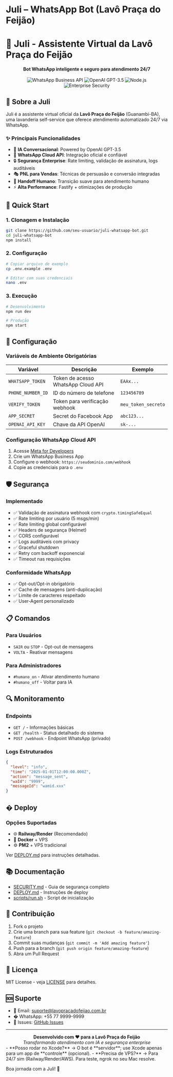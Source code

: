 # Juli – WhatsApp Bot (Lavô Praça do Feijão)

# 🤖 Juli - Assistente Virtual da Lavô Praça do Feijão

<div align="center">
  <strong>Bot WhatsApp inteligente e seguro para atendimento 24/7</strong>
  <br><br>
  <img src="https://img.shields.io/badge/WhatsApp-Business%20API-25D366?style=for-the-badge&logo=whatsapp" alt="WhatsApp Business API">
  <img src="https://img.shields.io/badge/OpenAI-GPT--3.5-412991?style=for-the-badge&logo=openai" alt="OpenAI GPT-3.5">
  <img src="https://img.shields.io/badge/Node.js-18+-339933?style=for-the-badge&logo=node.js" alt="Node.js">
  <img src="https://img.shields.io/badge/Security-Enterprise%20Grade-red?style=for-the-badge&logo=shield" alt="Enterprise Security">
</div>

## 🎯 Sobre a Juli

Juli é a assistente virtual oficial da **Lavô Praça do Feijão** (Guanambi-BA), uma lavanderia self-service que oferece atendimento automatizado 24/7 via WhatsApp.

### ✨ Principais Funcionalidades

- 🧠 **IA Conversacional**: Powered by OpenAI GPT-3.5
- 📱 **WhatsApp Cloud API**: Integração oficial e confiável
- 🔒 **Segurança Enterprise**: Rate limiting, validação de assinatura, logs auditáveis
- 🎭 **PNL para Vendas**: Técnicas de persuasão e conversão integradas
- 🔄 **Handoff Humano**: Transição suave para atendimento humano
- ⚡ **Alta Performance**: Fastify + otimizações de produção

## 🚀 Quick Start

### 1. Clonagem e Instalação
```bash
git clone https://github.com/seu-usuario/juli-whatsapp-bot.git
cd juli-whatsapp-bot
npm install
```

### 2. Configuração
```bash
# Copiar arquivo de exemplo
cp .env.example .env

# Editar com suas credenciais
nano .env
```

### 3. Execução
```bash
# Desenvolvimento
npm run dev

# Produção
npm start
```

## 🔧 Configuração

### Variáveis de Ambiente Obrigatórias

| Variável | Descrição | Exemplo |
|----------|-----------|---------|
| `WHATSAPP_TOKEN` | Token de acesso WhatsApp Cloud API | `EAAx...` |
| `PHONE_NUMBER_ID` | ID do número de telefone | `123456789` |
| `VERIFY_TOKEN` | Token para verificação webhook | `meu_token_secreto` |
| `APP_SECRET` | Secret do Facebook App | `abc123...` |
| `OPENAI_API_KEY` | Chave da API OpenAI | `sk-...` |

### Configuração WhatsApp Cloud API

1. Acesse [Meta for Developers](https://developers.facebook.com/)
2. Crie um WhatsApp Business App
3. Configure o webhook: `https://seudominio.com/webhook`
4. Copie as credenciais para o `.env`

## 🛡️ Segurança

### Implementado
- ✅ Validação de assinatura webhook com `crypto.timingSafeEqual`
- ✅ Rate limiting por usuário (5 msgs/min)
- ✅ Rate limiting global configurável
- ✅ Headers de segurança (Helmet)
- ✅ CORS configurável
- ✅ Logs auditáveis com privacy
- ✅ Graceful shutdown
- ✅ Retry com backoff exponencial
- ✅ Timeout nas requisições

### Conformidade WhatsApp
- ✅ Opt-out/Opt-in obrigatório
- ✅ Cache de mensagens (anti-duplicação)
- ✅ Limite de caracteres respeitado
- ✅ User-Agent personalizado

## 📋 Comandos

### Para Usuários
- `SAIR` ou `STOP` - Opt-out de mensagens
- `VOLTA` - Reativar mensagens

### Para Administradores
- `#humano_on` - Ativar atendimento humano
- `#humano_off` - Voltar para IA

## 🔍 Monitoramento

### Endpoints
- `GET /` - Informações básicas
- `GET /health` - Status detalhado do sistema
- `POST /webhook` - Endpoint WhatsApp (privado)

### Logs Estruturados
```json
{
  "level": "info",
  "time": "2025-01-01T12:00:00.000Z",
  "action": "message_sent",
  "waId": "9999",
  "messageId": "wamid.xxx"
}
```

## � Deploy

### Opções Suportadas
- 🌐 **Railway/Render** (Recomendado)
- 🐳 **Docker** + VPS
- ⚙️ **PM2** + VPS tradicional

Ver [DEPLOY.md](./DEPLOY.md) para instruções detalhadas.

## 📚 Documentação

- [SECURITY.md](./SECURITY.md) - Guia de segurança completo
- [DEPLOY.md](./DEPLOY.md) - Instruções de deploy
- [scripts/run.sh](./scripts/run.sh) - Script de inicialização

## 🤝 Contribuição

1. Fork o projeto
2. Crie uma branch para sua feature (`git checkout -b feature/amazing-feature`)
3. Commit suas mudanças (`git commit -m 'Add amazing feature'`)
4. Push para a branch (`git push origin feature/amazing-feature`)
5. Abra um Pull Request

## 📄 Licença

MIT License - veja [LICENSE](LICENSE) para detalhes.

## 🆘 Suporte

- 📧 Email: suporte@lavopracadofeijao.com.br
- � WhatsApp: +55 77 9999-9999
- 🐛 Issues: [GitHub Issues](https://github.com/seu-usuario/juli-whatsapp-bot/issues)

---

<div align="center">
  <strong>Desenvolvido com ❤️ para a Lavô Praça do Feijão</strong>
  <br>
  <em>Transformando atendimento com IA e segurança enterprise</em>
</div>
- **Posso rodar no Xcode?** → O bot é **servidor**; use Xcode apenas para um app de **controle** (opcional).  
- **Precisa de VPS?** → Para 24/7 sim (Railway/Render/AWS). Para teste, ngrok no seu Mac resolve.

Boa jornada com a Juli! 💚
